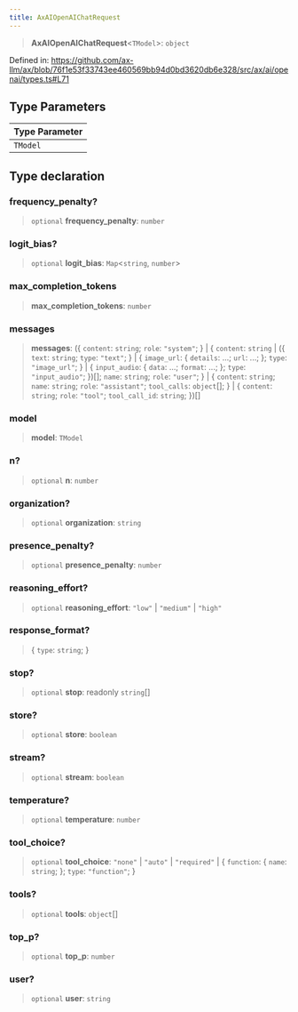 ```yaml
---
title: AxAIOpenAIChatRequest
---
```


> **AxAIOpenAIChatRequest**\<`TModel`\>: `object`

Defined in: https://github.com/ax-llm/ax/blob/76f1e53f33743ee460569bb94d0bd3620db6e328/src/ax/ai/openai/types.ts#L71

## Type Parameters

| Type Parameter |
| ------ |
| `TModel` |

## Type declaration

<a id="frequency_penalty"></a>

### frequency\_penalty?

> `optional` **frequency\_penalty**: `number`

<a id="logit_bias"></a>

### logit\_bias?

> `optional` **logit\_bias**: `Map`\<`string`, `number`\>

<a id="max_completion_tokens"></a>

### max\_completion\_tokens

> **max\_completion\_tokens**: `number`

<a id="messages"></a>

### messages

> **messages**: (\{ `content`: `string`; `role`: `"system"`; \} \| \{ `content`: `string` \| (\{ `text`: `string`; `type`: `"text"`; \} \| \{ `image_url`: \{ `details`: ...; `url`: ...; \}; `type`: `"image_url"`; \} \| \{ `input_audio`: \{ `data`: ...; `format`: ...; \}; `type`: `"input_audio"`; \})[]; `name`: `string`; `role`: `"user"`; \} \| \{ `content`: `string`; `name`: `string`; `role`: `"assistant"`; `tool_calls`: `object`[]; \} \| \{ `content`: `string`; `role`: `"tool"`; `tool_call_id`: `string`; \})[]

<a id="model"></a>

### model

> **model**: `TModel`

<a id="n"></a>

### n?

> `optional` **n**: `number`

<a id="organization"></a>

### organization?

> `optional` **organization**: `string`

<a id="presence_penalty"></a>

### presence\_penalty?

> `optional` **presence\_penalty**: `number`

<a id="reasoning_effort"></a>

### reasoning\_effort?

> `optional` **reasoning\_effort**: `"low"` \| `"medium"` \| `"high"`

### response\_format?

> \{ `type`: `string`; \}

<a id="stop"></a>

### stop?

> `optional` **stop**: readonly `string`[]

<a id="store"></a>

### store?

> `optional` **store**: `boolean`

<a id="stream"></a>

### stream?

> `optional` **stream**: `boolean`

<a id="temperature"></a>

### temperature?

> `optional` **temperature**: `number`

<a id="tool_choice"></a>

### tool\_choice?

> `optional` **tool\_choice**: `"none"` \| `"auto"` \| `"required"` \| \{ `function`: \{ `name`: `string`; \}; `type`: `"function"`; \}

<a id="tools"></a>

### tools?

> `optional` **tools**: `object`[]

<a id="top_p"></a>

### top\_p?

> `optional` **top\_p**: `number`

<a id="user"></a>

### user?

> `optional` **user**: `string`

